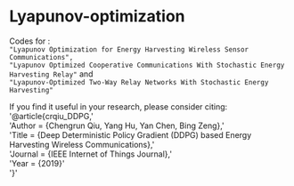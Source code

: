 # Lyapunov-optimization
Codes for :  
    `"Lyapunov Optimization for Energy Harvesting Wireless Sensor Communications",`  
    `"Lyapunov Optimized Cooperative Communications With Stochastic Energy Harvesting Relay"` and  
    `"Lyapunov-Optimized Two-Way Relay Networks With Stochastic Energy Harvesting"`  
  

If you find it useful in your research, please consider citing:  
    '@article{crqiu_DDPG,'  
        'Author = {Chengrun Qiu, Yang Hu, Yan Chen, Bing Zeng},'  
        'Title = {Deep Deterministic Policy Gradient (DDPG) based Energy Harvesting Wireless Communications},'  
        'Journal = {IEEE Internet of Things Journal},'  
        'Year = {2019}'  
    '}'  
